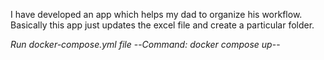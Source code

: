 I have developed an app which helps my dad to organize his workflow. Basically this app just updates the excel 
file and create a particular folder.


*Run docker-compose.yml file*
--*Command: docker compose up*--